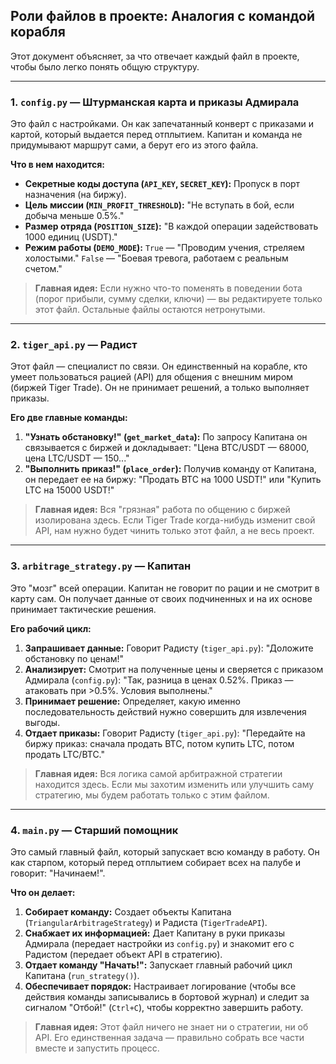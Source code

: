## Роли файлов в проекте: Аналогия с командой корабля

Этот документ объясняет, за что отвечает каждый файл в проекте, чтобы было легко понять общую структуру.

---

### 1. `config.py` — Штурманская карта и приказы Адмирала

Это файл с настройками. Он как запечатанный конверт с приказами и картой, который выдается перед отплытием. Капитан и команда не придумывают маршрут сами, а берут его из этого файла.

**Что в нем находится:**
- **Секретные коды доступа (`API_KEY`, `SECRET_KEY`):** Пропуск в порт назначения (на биржу).
- **Цель миссии (`MIN_PROFIT_THRESHOLD`):** "Не вступать в бой, если добыча меньше 0.5%."
- **Размер отряда (`POSITION_SIZE`):** "В каждой операции задействовать 1000 единиц (USDT)."
- **Режим работы (`DEMO_MODE`):** `True` — "Проводим учения, стреляем холостыми." `False` — "Боевая тревога, работаем с реальным счетом."

> **Главная идея:** Если нужно что-то поменять в поведении бота (порог прибыли, сумму сделки, ключи) — вы редактируете только этот файл. Остальные файлы остаются нетронутыми.

---

### 2. `tiger_api.py` — Радист

Этот файл — специалист по связи. Он единственный на корабле, кто умеет пользоваться рацией (API) для общения с внешним миром (биржей Tiger Trade). Он не принимает решений, а только выполняет приказы.

**Его две главные команды:**
1.  **"Узнать обстановку!" (`get_market_data`):** По запросу Капитана он связывается с биржей и докладывает: "Цена BTC/USDT — 68000, цена LTC/USDT — 150..."
2.  **"Выполнить приказ!" (`place_order`):** Получив команду от Капитана, он передает ее на биржу: "Продать BTC на 1000 USDT!" или "Купить LTC на 15000 USDT!"

> **Главная идея:** Вся "грязная" работа по общению с биржей изолирована здесь. Если Tiger Trade когда-нибудь изменит свой API, нам нужно будет чинить только этот файл, а не весь проект.

---

### 3. `arbitrage_strategy.py` — Капитан

Это "мозг" всей операции. Капитан не говорит по рации и не смотрит в карту сам. Он получает данные от своих подчиненных и на их основе принимает тактические решения.

**Его рабочий цикл:**
1.  **Запрашивает данные:** Говорит Радисту (`tiger_api.py`): "Доложите обстановку по ценам!"
2.  **Анализирует:** Смотрит на полученные цены и сверяется с приказом Адмирала (`config.py`): "Так, разница в ценах 0.52%. Приказ — атаковать при >0.5%. Условия выполнены."
3.  **Принимает решение:** Определяет, какую именно последовательность действий нужно совершить для извлечения выгоды.
4.  **Отдает приказы:** Говорит Радисту (`tiger_api.py`): "Передайте на биржу приказ: сначала продать BTC, потом купить LTC, потом продать LTC/BTC."

> **Главная идея:** Вся логика самой арбитражной стратегии находится здесь. Если мы захотим изменить или улучшить саму стратегию, мы будем работать только с этим файлом.

---

### 4. `main.py` — Старший помощник

Это самый главный файл, который запускает всю команду в работу. Он как старпом, который перед отплытием собирает всех на палубе и говорит: "Начинаем!".

**Что он делает:**
1.  **Собирает команду:** Создает объекты Капитана (`TriangularArbitrageStrategy`) и Радиста (`TigerTradeAPI`).
2.  **Снабжает их информацией:** Дает Капитану в руки приказы Адмирала (передает настройки из `config.py`) и знакомит его с Радистом (передает объект API в стратегию).
3.  **Отдает команду "Начать!":** Запускает главный рабочий цикл Капитана (`run_strategy()`).
4.  **Обеспечивает порядок:** Настраивает логирование (чтобы все действия команды записывались в бортовой журнал) и следит за сигналом "Отбой!" (`Ctrl+C`), чтобы корректно завершить работу.

> **Главная идея:** Этот файл ничего не знает ни о стратегии, ни об API. Его единственная задача — правильно собрать все части вместе и запустить процесс.
